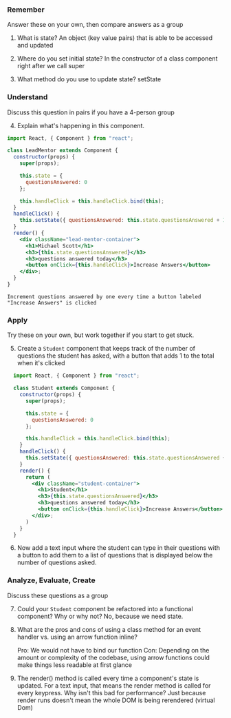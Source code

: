 ### Remember

Answer these on your own, then compare answers as a group

1.  What is state?
    An object (key value pairs) that is able to be accessed and updated

2.  Where do you set initial state?
      In the constructor of a class component right after we call super

3.  What method do you use to update state?
      setState

### Understand

Discuss this question in pairs if you have a 4-person group

4.  Explain what's happening in this component.

```jsx
import React, { Component } from "react";

class LeadMentor extends Component {
  constructor(props) {
    super(props);

    this.state = {
      questionsAnswered: 0
    };

    this.handleClick = this.handleClick.bind(this);
  }
  handleClick() {
    this.setState({ questionsAnswered: this.state.questionsAnswered + 1 });
  }
  render() {
    <div className="lead-mentor-container">
      <h1>Michael Scott</h1>
      <h3>{this.state.questionsAnswered}</h3>
      <h3>questions answered today</h3>
      <button onClick={this.handleClick}>Increase Answers</button>
    </div>;
  }
}
```

    Increment questions answered by one every time a button labeled "Increase Answers" is clicked

### Apply

Try these on your own, but work together if you start to get stuck.

5.  Create a `Student` component that keeps track of the number of questions the student has asked, with a button that adds 1 to the total when it's clicked
  ```jsx
    import React, { Component } from "react";

    class Student extends Component {
      constructor(props) {
        super(props);

        this.state = {
          questionsAnswered: 0
        };

        this.handleClick = this.handleClick.bind(this);
      }
      handleClick() {
        this.setState({ questionsAnswered: this.state.questionsAnswered + 1 });
      }
      render() {
        return (
          <div className="student-container">
            <h1>Student</h1>
            <h3>{this.state.questionsAnswered}</h3>
            <h3>questions answered today</h3>
            <button onClick={this.handleClick}>Increase Answers</button>
          </div>;
        )
      }
    }
  ```


6.  Now add a text input where the student can type in their questions with a button to add them to a list of questions that is displayed below the number of questions asked.




### Analyze, Evaluate, Create

Discuss these questions as a group

7.  Could your `Student` component be refactored into a functional component? Why or why not?
      No, because we need state.

8.  What are the pros and cons of using a class method for an event handler vs. using an arrow function inline?

      Pro: We would not have to bind our function
      Con: Depending on the amount or complexity of the codebase, using arrow functions could make things less readable at first glance

9.  The render() method is called every time a component's state is updated. For a text input, that means the render method is called for every keypress. Why isn't this bad for performance?
    Just because render runs doesn't mean the whole DOM is being rerendered (virtual Dom)
